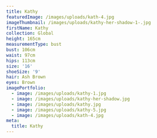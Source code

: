 ```yaml
---
title: Kathy
featuredImage: /images/uploads/kath-4.jpg
imageThumbnail: /images/uploads/kathy-her-shadow-1-.jpg
firstName: Kathy
collection: Global
height: 165cm
measurementType: bust
bust: 106cm
waist: 97cm
hips: 113cm
size: '16'
shoeSize: '9'
hair: Ash Brown
eyes: Brown
imagePortfolio:
  - image: /images/uploads/kathy-1.jpg
  - image: /images/uploads/kathy-her-shadow.jpg
  - image: /images/uploads/kathy.jpg
  - image: /images/uploads/kathy-5.jpg
  - image: /images/uploads/kath-4.jpg
meta:
  title: Kathy
---
```


